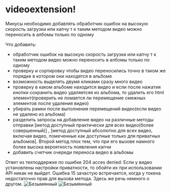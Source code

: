 # videoextension!
Минусы
необходимо добавлять  обработчик ошибок на высокую скорость загрузки или капчу т к таким методом видео можно переносить в албомы только по одному

Что добавить:
- обработчик ошибок на высокую скорость загрузки или капчу т к таким методом видео можно переносить в албомы только по одному
- проверку и сортировку чтобы видео переносились точно в таком же порядке в котором они находятся в  альбоме
- возможность выделять двумя кликами сразу много видео
- проверку в каком альбоме находится видео и если после нажатия кнопки сохранить видео удаляетсяя из альбома, то удалить его html элемент(проверить не ломается ли перемещение смежных элементов после удаления видео)
- убирать рамки после выполнения перемещений видео(если видео не удалено из альбома)
- разделить запросы на добавление видео на различные методы отправки  [метод доступный практически для всех видео(более совершенный)] , [метод доступный абсолютно для всех видео, включая видео, помеченные как доступные только для приватных альбомов]. Второй метод плох тем, что при его вызове намного более высока вероятность появления капчи
- добавить счетчик очереди переноса видео в альбомы

Ответ из техподдержке по ошибке 204 acces denied:
Если у видео установлены настройки приватности, то обойти их при использовании API никак не выйдет. Ошибка 15 зачастую встречается, когда у токена недостаточно прав для вызова метода. Здесь же речь немного о другом.
![Безымянный](https://user-images.githubusercontent.com/15684883/171671625-6668fdf6-4989-4490-976f-1513662e12b4.png)
![Безымянный](https://user-images.githubusercontent.com/15684883/171754643-d77ef901-40bf-4c41-9abb-eb72ad661be1.png)
